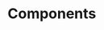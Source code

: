 <script setup lang="ts">
    import CEM from "../../../components/CEM.vue";
</script>

# Components

<CEM />
